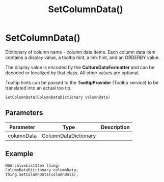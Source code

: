 ﻿---
uid: crmscript_class_nsarchivelistitem_setcolumndata
title: SetColumnData()
description: CRMScript method in the NSArchiveListItem class that sets columnData
intellisense: NSArchiveListItem.SetColumnData
keywords: NSArchiveListItem, SetColumnData
so.topic: reference
---

# SetColumnData()

Dictionary of column name - column data items. Each column data item contains a display value, a tooltip hint, a link hint, and an ORDERBY value.

The display value is encoded by the **CultureDataFormatter** and can be decoded or localized by that class. All other values are optional.

Tooltip hints can be passed to the **TooltipProvider** (Tooltip service) to be translated into an actual too tip.

`SetColumnData(ColumnDataDictionary columnData)`

## Parameters

| Parameter | Type | Description |
|---|---|---|
|columnData | ColumnDataDictionary | |

## Example

```crmscript
NSArchiveListItem thing;
ColumnDataDictionary columnData;
thing.SetColumnData(columnData);
```
